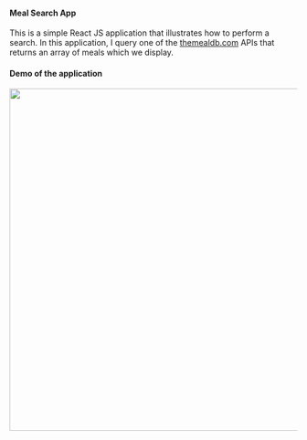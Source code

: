 #### Meal Search App
This is a simple React JS application that illustrates how to perform a search. In this application, I query one of the [themealdb.com](https://www.themealdb.com/) APIs that returns an array of meals which we display.

#### Demo of the application
<img src="demo/searchapp2.gif" width="600">

